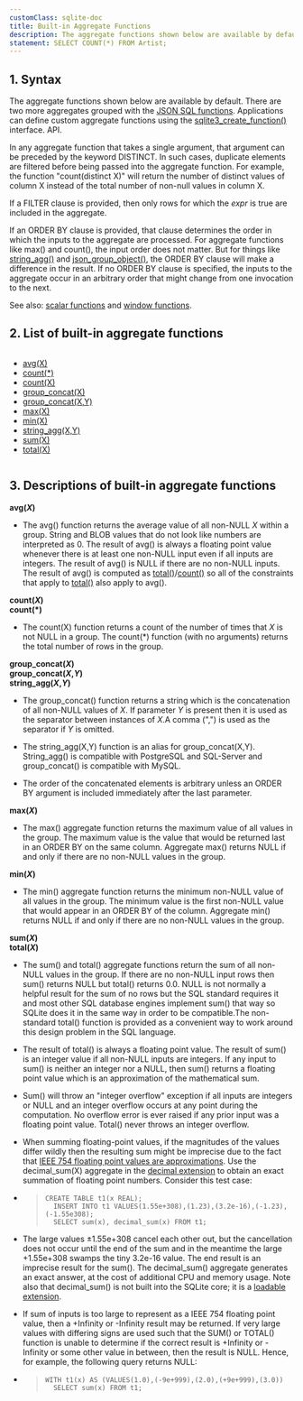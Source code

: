 ```yaml
---
customClass: sqlite-doc
title: Built-in Aggregate Functions
description: The aggregate functions shown below are available by default. There are two more aggregates grouped with the JSON SQL functions.
statement: SELECT COUNT(*) FROM Artist;
---
```


## 1. Syntax

<!-- do-not-touch-svg-import: 'aggfunc.svg' -->

The aggregate functions shown below are available by default. There are
two more aggregates grouped with the
<a href="https://www.sqlite.org/json1.html" target="_blank">JSON SQL
functions</a>. Applications can define custom aggregate functions using
the <a href="https://www.sqlite.org/c3ref/create_function.html"
target="_blank">sqlite3_create_function()</a> interface. API.

In any aggregate function that takes a single argument, that argument
can be preceded by the keyword DISTINCT. In such cases, duplicate
elements are filtered before being passed into the aggregate function.
For example, the function "count(distinct X)" will return the number of
distinct values of column X instead of the total number of non-null
values in column X.

<span id="aggfilter"></span>

If a FILTER clause is provided, then only rows for which the *expr* is
true are included in the aggregate.

<span id="aggorderby"></span>

If an ORDER BY clause is provided, that clause determines the order in
which the inputs to the aggregate are processed. For aggregate functions
like max() and count(), the input order does not matter. But for things
like [string_agg()](lang_aggfunc#group_concat) and
<a href="https://www.sqlite.org/json1.html#jgroupobject"
target="_blank">json_group_object()</a>, the ORDER BY clause will make a
difference in the result. If no ORDER BY clause is specified, the inputs
to the aggregate occur in an arbitrary order that might change from one
invocation to the next.

See also: [scalar functions](lang_corefunc) and
<a href="https://www.sqlite.org/windowfunctions.html"
target="_blank">window functions</a>. <span id="aggfunclist"></span>

## 2. List of built-in aggregate functions

<div class="columns">

- [avg(X)](lang_aggfunc#avg)
- [count(\*)](lang_aggfunc#count)
- [count(X)](lang_aggfunc#count)
- [group_concat(X)](lang_aggfunc#group_concat)
- [group_concat(X,Y)](lang_aggfunc#group_concat)
- [max(X)](lang_aggfunc#max_agg)
- [min(X)](lang_aggfunc#min_agg)
- [string_agg(X,Y)](lang_aggfunc#group_concat)
- [sum(X)](lang_aggfunc#sumunc)
- [total(X)](lang_aggfunc#sumunc)

</div>

## 3. Descriptions of built-in aggregate functions

<div class="no-bullets-list">

<span id="avg"></span>

**avg(*X*)**

- The avg() function returns the average value of all non-NULL *X* within
a group. String and BLOB values that do not look like numbers are
interpreted as 0. The result of avg() is always a floating point value
whenever there is at least one non-NULL input even if all inputs are
integers. The result of avg() is NULL if there are no non-NULL inputs.
The result of avg() is computed as
[total()](lang_aggfunc#sumunc)/[count()](lang_aggfunc#count) so all of
the constraints that apply to [total()](lang_aggfunc#sumunc) also apply
to avg().

<span id="count"></span>

**count(*X*)  
count(\*)**

- The count(X) function returns a count of the number of times that *X* is
not NULL in a group. The count(\*) function (with no arguments) returns
the total number of rows in the group.

<span id="group_concat"></span>

**group_concat(*X*)  
group_concat(*X*,*Y*)  
string_agg(*X*,*Y*)**

- The group_concat() function returns a string which is the concatenation
of all non-NULL values of *X*. If parameter *Y* is present then it is
used as the separator between instances of *X*.A comma (",") is used as
the separator if *Y* is omitted.

- The string_agg(X,Y) function is an alias for group_concat(X,Y).
String_agg() is compatible with PostgreSQL and SQL-Server and
group_concat() is compatible with MySQL.

- The order of the concatenated elements is arbitrary unless an ORDER BY
argument is included immediately after the last parameter.

<span id="max_agg"></span>

**max(*X*)**

- The max() aggregate function returns the maximum value of all values in
the group. The maximum value is the value that would be returned last in
an ORDER BY on the same column. Aggregate max() returns NULL if and only
if there are no non-NULL values in the group.

<span id="min_agg"></span>

**min(*X*)**

- The min() aggregate function returns the minimum non-NULL value of all
values in the group. The minimum value is the first non-NULL value that
would appear in an ORDER BY of the column. Aggregate min() returns NULL
if and only if there are no non-NULL values in the group.

<span id="sumunc"></span>

**sum(*X*)  
total(*X*)**

- The sum() and total() aggregate functions return the sum of all non-NULL
values in the group. If there are no non-NULL input rows then sum()
returns NULL but total() returns 0.0. NULL is not normally a helpful
result for the sum of no rows but the SQL standard requires it and most
other SQL database engines implement sum() that way so SQLite does it in
the same way in order to be compatible.The non-standard total() function
is provided as a convenient way to work around this design problem in
the SQL language.

- The result of total() is always a floating point value. The result of
sum() is an integer value if all non-NULL inputs are integers. If any
input to sum() is neither an integer nor a NULL, then sum() returns a
floating point value which is an approximation of the mathematical sum.

- Sum() will throw an "integer overflow" exception if all inputs are
integers or NULL and an integer overflow occurs at any point during the
computation. No overflow error is ever raised if any prior input was a
floating point value. Total() never throws an integer overflow.

- When summing floating-point values, if the magnitudes of the values
differ wildly then the resulting sum might be imprecise due to the fact
that <a href="https://www.sqlite.org/floatingpoint.html#fpapprox"
target="_blank">IEEE 754 floating point values are approximations</a>.
Use the decimal_sum(X) aggregate in the
<a href="https://www.sqlite.org/floatingpoint.html#decext"
target="_blank">decimal extension</a> to obtain an exact summation of
floating point numbers. Consider this test case:

- >     CREATE TABLE t1(x REAL);
  >       INSERT INTO t1 VALUES(1.55e+308),(1.23),(3.2e-16),(-1.23),(-1.55e308);
  >       SELECT sum(x), decimal_sum(x) FROM t1;

- The large values ±1.55e+308 cancel each other out, but the cancellation
does not occur until the end of the sum and in the meantime the large
+1.55e+308 swamps the tiny 3.2e-16 value. The end result is an imprecise
result for the sum(). The decimal_sum() aggregate generates an exact
answer, at the cost of additional CPU and memory usage. Note also that
decimal_sum() is not built into the SQLite core; it is a
<a href="https://www.sqlite.org/loadext.html" target="_blank">loadable
extension</a>.

- If sum of inputs is too large to represent as a IEEE 754 floating point
value, then a +Infinity or -Infinity result may be returned. If very
large values with differing signs are used such that the SUM() or
TOTAL() function is unable to determine if the correct result is
+Infinity or -Infinity or some other value in between, then the result
is NULL. Hence, for example, the following query returns NULL:

- >     WITH t1(x) AS (VALUES(1.0),(-9e+999),(2.0),(+9e+999),(3.0))
  >       SELECT sum(x) FROM t1;

</div>